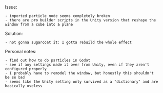 Issue:

    - imported particle node seems completely broken
    - there are pro builder scripts in the Unity version that reshape the window from a cube into a plane

Solution:

    - not gonna sugarcoat it: I gotta rebuild the whole effect

Personal notes:

    - find out how to do particles in Godot
    - see if any settings made it over from Unity, even if they aren't configured properly
    - I probably have to remodel the window, but honestly this shouldn't be so bad
    - seems like the Unity setting only survived as a "dictionary" and are basically useless